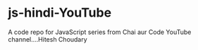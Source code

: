 # js-hindi-YouTube
A code repo for JavaScript series from Chai aur Code YouTube channel....Hitesh Choudary
